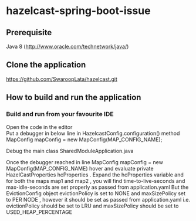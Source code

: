 # hazelcast-spring-boot-issue

## Prerequisite

Java 8 (http://www.oracle.com/technetwork/java/)

## Clone the application
https://github.com/SwaroopLata/hazelcast.git

## How to build and run the application

### Build and run from your favourite IDE
Open the code in the editor  
Put a debugger in below line in HazelcastConfig.configuration() method
MapConfig mapConfig = new MapConfig(MAP_CONFIG_NAME);

Debug the main class SharedModuleApplication.java   

Once the debugger reached in line MapConfig mapConfig = new MapConfig(MAP_CONFIG_NAME)
hover and evaluate  private HazelCastProperties hcProperties . Expand the hcProperties variable 
and for both the maps map1 and map2 , you will find time-to-live-seconds and max-idle-seconds are set properly as passed from application.yaml 
But the EvictionConfig object evictionPolicy is set to NONE and maxSizePolicy set to PER NODE ,
however it should be set as passed from application.yaml i.e. evictionPolicy should be set to LRU and 
maxSizePolicy should be set to USED_HEAP_PERCENTAGE










  







